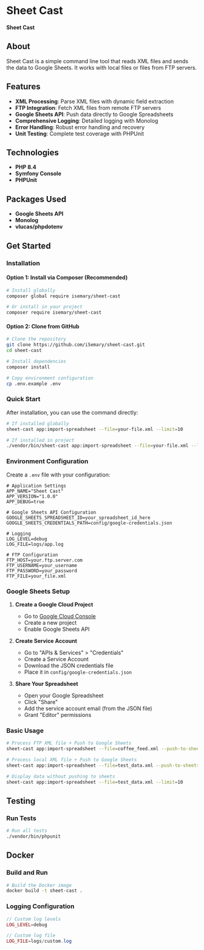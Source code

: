 # Sheet Cast

**Sheet Cast**

## About

Sheet Cast is a simple command line tool that reads XML files and sends the data to Google Sheets. It works with local files or files from FTP servers.

## Features

- **XML Processing**: Parse XML files with dynamic field extraction
- **FTP Integration**: Fetch XML files from remote FTP servers
- **Google Sheets API**: Push data directly to Google Spreadsheets
- **Comprehensive Logging**: Detailed logging with Monolog
- **Error Handling**: Robust error handling and recovery
- **Unit Testing**: Complete test coverage with PHPUnit

## Technologies

- **PHP 8.4**
- **Symfony Console**
- **PHPUnit**

## Packages Used
- **Google Sheets API**
- **Monolog**
- **vlucas/phpdotenv**

## Get Started

### Installation

#### Option 1: Install via Composer (Recommended)

```bash
# Install globally
composer global require isemary/sheet-cast

# Or install in your project
composer require isemary/sheet-cast
```

#### Option 2: Clone from GitHub

```bash
# Clone the repository
git clone https://github.com/iSemary/sheet-cast.git
cd sheet-cast

# Install dependencies
composer install

# Copy environment configuration
cp .env.example .env
```

### Quick Start

After installation, you can use the command directly:

```bash
# If installed globally
sheet-cast app:import-spreadsheet --file=your-file.xml --limit=10

# If installed in project
./vendor/bin/sheet-cast app:import-spreadsheet --file=your-file.xml --limit=10
```

### Environment Configuration

Create a `.env` file with your configuration:

```env
# Application Settings
APP_NAME="Sheet Cast"
APP_VERSION="1.0.0"
APP_DEBUG=true

# Google Sheets API Configuration
GOOGLE_SHEETS_SPREADSHEET_ID=your_spreadsheet_id_here
GOOGLE_SHEETS_CREDENTIALS_PATH=config/google-credentials.json

# Logging
LOG_LEVEL=debug
LOG_FILE=logs/app.log

# FTP Configuration
FTP_HOST=your.ftp.server.com
FTP_USERNAME=your_username
FTP_PASSWORD=your_password
FTP_FILE=your_file.xml
```

### Google Sheets Setup

1. **Create a Google Cloud Project**
   - Go to [Google Cloud Console](https://console.cloud.google.com/)
   - Create a new project
   - Enable Google Sheets API

2. **Create Service Account**
   - Go to "APIs & Services" > "Credentials"
   - Create a Service Account
   - Download the JSON credentials file
   - Place it in `config/google-credentials.json`

3. **Share Your Spreadsheet**
   - Open your Google Spreadsheet
   - Click "Share"
   - Add the service account email (from the JSON file)
   - Grant "Editor" permissions

### Basic Usage

```bash
# Process FTP XML file + Push to Google Sheets
sheet-cast app:import-spreadsheet --file=coffee_feed.xml --push-to-sheets --limit=100

# Process local XML file + Push to Google Sheets
sheet-cast app:import-spreadsheet --file=test_data.xml --push-to-sheets --limit=3

# Display data without pushing to sheets
sheet-cast app:import-spreadsheet --file=test_data.xml --limit=10
```

## Testing

### Run Tests

```bash
# Run all tests
./vendor/bin/phpunit
```

## Docker

### Build and Run

```bash
# Build the Docker image
docker build -t sheet-cast .
```


### Logging Configuration

```php
// Custom log levels
LOG_LEVEL=debug

// Custom log file
LOG_FILE=logs/custom.log
```
